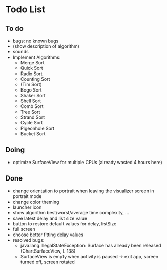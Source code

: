 # Todo List

## To do

+ bugs: no known bugs
+ (show description of algorithm)
+ sounds
+ Implement Algorithms:
  + Merge Sort
  + Quick Sort
  + Radix Sort
  + Counting Sort
  + (Tim Sort)
  + Bogo Sort
  + Shaker Sort
  + Shell Sort
  + Comb Sort
  + Tree Sort
  + Strand Sort
  + Cycle Sort
  + Pigeonhole Sort
  + Bucket Sort

## Doing

+ optimize SurfaceView for multiple CPUs (already wasted 4 hours here)

## Done

+ change orientation to portrait when leaving the visualizer screen in
  portrait mode
+ change color theming
+ launcher icon
+ show algorithm best/worst/average time complexity, ...
+ save latest delay and list size value
+ button to restore default values for delay, listSize
+ full screen
+ choose better fitting delay values
+ resolved bugs:
  + java.lang.IllegalStateException: Surface has already been released
    (ChartSurfaceView, l. 138)
  + SurfaceView is empty when activity is paused &rarr; exit app, screen
    turned off, screen rotated